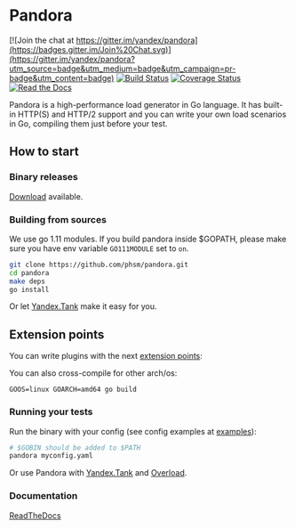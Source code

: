 # Pandora

[![Join the chat at https://gitter.im/yandex/pandora](https://badges.gitter.im/Join%20Chat.svg)](https://gitter.im/yandex/pandora?utm_source=badge&utm_medium=badge&utm_campaign=pr-badge&utm_content=badge)
[![Build Status](https://travis-ci.org/yandex/pandora.svg)](https://travis-ci.org/yandex/pandora)
[![Coverage Status](https://coveralls.io/repos/yandex/pandora/badge.svg?branch=develop&service=github)](https://coveralls.io/github/yandex/pandora?branch=develop)
[![Read the Docs](https://readthedocs.org/projects/yandexpandora/badge/)](https://readthedocs.org/projects/yandexpandora/)

Pandora is a high-performance load generator in Go language. It has built-in HTTP(S) and HTTP/2 support and you can write your own load scenarios in Go, compiling them just before your test.

## How to start

### Binary releases
[Download](https://github.com/phsm/pandora/releases) available.

### Building from sources
We use go 1.11 modules.
If you build pandora inside $GOPATH, please make sure you have env variable `GO111MODULE` set to `on`.
```bash
git clone https://github.com/phsm/pandora.git
cd pandora
make deps
go install
```

Or let [Yandex.Tank](https://yandextank.readthedocs.io/en/latest/core_and_modules.html#pandora) make it easy for you.


## Extension points

You can write plugins with the next [extension points](https://github.com/progrium/go-extpoints):

You can also cross-compile for other arch/os:
```
GOOS=linux GOARCH=amd64 go build
```

### Running your tests
Run the binary with your config (see config examples at [examples](https://github.com/phsm/pandora/tree/develop/examples)):

```bash
# $GOBIN should be added to $PATH
pandora myconfig.yaml
```

Or use Pandora with [Yandex.Tank](http://yandextank.readthedocs.org/en/latest/configuration.html#pandora) and
[Overload](https://overload.yandex.net).

### Documentation
[ReadTheDocs](https://yandexpandora.readthedocs.io/en/develop/)

